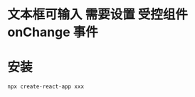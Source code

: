<!--
 * @Author: 谢维林
 * @Date: 2021-07-09 14:19:39
 * @LastEditTime: 2021-07-09 16:13:34
 * @LastEditors: Mr.xie
 * @Description: 
 * @FilePath: /react_dom/README.md
 * 可以输入预定的版权声明、个性签名、空行等
-->

# 文本框可输入 需要设置 受控组件 onChange 事件

# 安装
    npx create-react-app xxx
